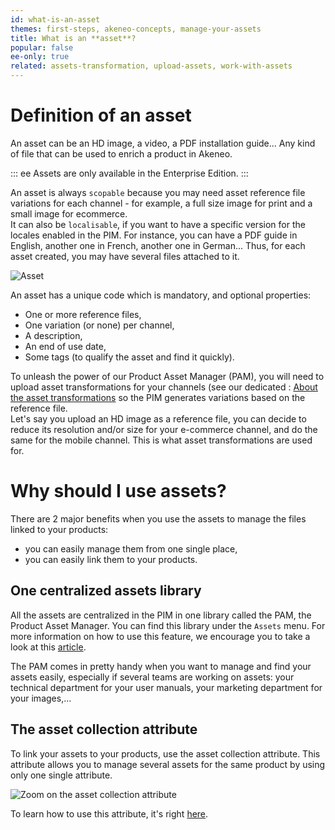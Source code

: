```yaml
---
id: what-is-an-asset
themes: first-steps, akeneo-concepts, manage-your-assets
title: What is an **asset**?
popular: false
ee-only: true
related: assets-transformation, upload-assets, work-with-assets
---
```


# Definition of an asset

An asset can be an HD image, a video, a PDF installation guide... Any kind of file that can be used to enrich a product in Akeneo.

::: ee
Assets are only available in the Enterprise Edition.
:::

An asset is always `scopable` because you may need asset reference file variations for each channel - for example, a full size image for print and a small image for ecommerce.  
It can also be `localisable`, if you want to have a specific version for the locales enabled in the PIM. For instance, you can have a PDF guide in English, another one in French, another one in German...
Thus, for each asset created, you may have several files attached to it.

![Asset](../img/Settings_What-is-an-asset.svg)

An asset has a unique code which is mandatory, and optional properties:
- One or more reference files,
- One variation (or none) per channel,
- A description,
- An end of use date,
- Some tags (to qualify the asset and find it quickly).

To unleash the power of our Product Asset Manager (PAM), you will need to upload asset transformations for your channels (see our dedicated : [About the asset transformations](assets-transformation.html) so the PIM generates variations based on the reference file.  
Let's say you upload an HD image as a reference file, you can decide to reduce its resolution and/or size for your e-commerce channel, and do the same for the mobile channel. This is what asset transformations are used for.

# Why should I use assets?

There are 2 major benefits when you use the assets to manage the files linked to your products:
- you can easily manage them from one single place,
- you can easily link them to your products.

## One centralized assets library

All the assets are centralized in the PIM in one library called the PAM, the Product Asset Manager. You can find this library under the `Assets` menu. For more information on how to use this feature, we encourage you to take a look at this [article](work-with-assets.html).

The PAM comes in pretty handy when you want to manage and find your assets easily, especially if several teams are working on assets: your technical department for your user manuals, your marketing department for your images,...

## The asset collection attribute

To link your assets to your products, use the asset collection attribute. This attribute allows you to manage several assets for the same product by using only one single attribute.

![Zoom on the asset collection attribute](../img/zoom_asset_collection_attribute.png)

To learn how to use this attribute, it's right [here](work-on-a-product.html#work-with-assets-in-an-asset-collection-attribute-ee-only).

